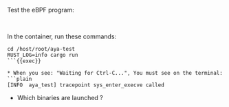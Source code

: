 Test the eBPF program:

<br>

In the container, run these commands:

```plain
cd /host/root/aya-test
RUST_LOG=info cargo run
```{{exec}}

* When you see: "Waiting for Ctrl-C...", You must see on the terminal:
```plain
[INFO  aya_test] tracepoint sys_enter_execve called
```
* Which binaries are launched ?
